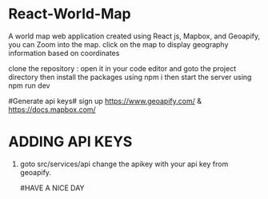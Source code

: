 # React-World-Map

A world map web application created using React js, Mapbox, and Geoapify, 
you can Zoom into the map.
click on the map to display geography information based on coordinates


clone the repository : 
open it in your code editor and goto the project directory then
install the packages using npm i
then start the server using npm run dev

#Generate api keys#
sign up  https://www.geoapify.com/ & https://docs.mapbox.com/

# ADDING API KEYS #
 1. goto src/services/api change the apikey with your api key from geoapify.

    #HAVE A NICE DAY
    


